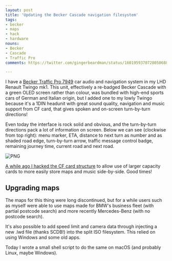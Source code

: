 ```yaml
---
layout: post
title: 'Updating the Becker Cascade navigation filesystem'
tags:
- becker
- maps
- hack
- hardware
nouns:
- Becker
- Cascade
- Traffic Pro
comments: https://twitter.com/gingerbeardman/status/1601959370728050688

---
```


I have a [Becker Traffic Pro 7949](https://ifdesign.com/en/winner-ranking/project/becker-traffic-pro-7949/2069) car audio and navigation system in my LHD Renault Twingo mk1. This unit, effectively a re-badged Becker Cascade with a green OLED screen rather than colour, was bundled with high-end sports cars of German and Italian origin, but I added one to my lowly Twingo because it's a 1DIN headunit with great sound quality, navigation and music support from CF card, that gives spoken and on-screen turn-by-turn directions!

Even today the interface is rock solid and obvious, and the turn-by-turn directions pack a lot of information on screen. Below we can see (clockwise from top right): menu marker, ETA, distance to next turn as number and as shaded road edge, turn-by-turn arrow, traffic message control badge, remaining journey time, current road and next road.

![PNG](https://cdn.gingerbeardman.com/images/posts/becker-7949.png)

[A while ago I hacked the CF card structure](/2009/09/05/hacking-the-becker-cascade-navigation-cf-card/) to allow use of larger capacity cards to more easily store maps and music side-by-side. Good times!

## Upgrading maps

The maps for this thing were long discontinued, but for a while users such as myself were able to use maps made for BMW's business fleet (with partial postcode search) and more recently Mercedes-Benz (with no postcode search). 

It's also possible to add speed limit and camera data through injecting a new .lwd file (thanks SCDB!) into the split ISO filesystem. This relied on using Windows and some old apps.

Today I wrote a small shell script to do the same on macOS (and probably Linux, maybe Windows).

<script src="https://gist.github.com/gingerbeardman/f18de0abe61c8dd548b4901b606bf39b.js"></script>
